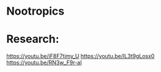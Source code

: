# Nootropics
# Research:
https://youtu.be/iF8F7tjmy_U https://youtu.be/IL3t9gLosx0 https://youtu.be/RN3w_F9r-aI
